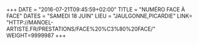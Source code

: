 +++
DATE = "2016-07-21T09:45:59+02:00"
TITLE = "NUMÉRO FACE À FACE"
DATES = "SAMEDI 18 JUIN"
LIEU = "JAULGONNE,PICARDIE"
LINK= "HTTP://MANOEL-ARTISTE.FR/PRESTATIONS/FACE%20%C3%80%20FACE/"
WEIGHT=9999987
+++

